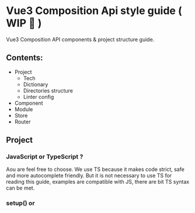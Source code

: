 # Vue3 Composition Api style guide ( WIP 🚧 )
Vue3 Composition API components &amp; project structure guide.

## Сontents:
- Project
  - Tech  
  - Dictionary
  - Directories structure
  - Linter config
- Component
- Module
- Store
- Router

## Project
### JavaScript or TypeScript ?
Aou are feel free to choose. We use TS because it makes code strict, safe and more autocomplete friendly. But it is not necessary to use TS for reading this guide, examples are compatible with JS, there are bit TS syntax can be met.

### setup() or <script setup> ?
If you are using build tools ( vite, webpack, rollup, etc... ) it's better to use <script setup> notation, because it offers you many [advantages](https://vuejs.org/guide/introduction.html#composition-api). But here we cover styles trying not to be tightly coupled to this style, you can use components with manually written setup() as well.

### Dictionary
- _component_ - *.vue file. Contains html & js defineComponent function. 
- _page_ - component which is referred by router.
- _module_ - js/ts file.
- _hook_ - module which contains parts for component, e.g. refs, computeds, methods, other hooks, DOM interactions.
- _service_ - module which contains third party interaction code or connections to external resources. E.g. vendors initialisation code, rest requests, websocket connections.
- _helper_ - module with exported functions/vars which is not hook or service.

### Directories structure
Basic example or project directory structure
```ts
|--src
    |--assets // All media content.
    |   |--images // Images or svg.
    |   |--styles // css/scss.
    |   |--audio // mp3, wav, ogg, ...
    |
    |--components // Components than can be shared between pages.
    |   |--Cart // All components should have own folder named in StudlyCaps notation.
    |       |--Cart.vue // Cart component, can be used or multiple pages, that's why it's in src/components
    |       |--__tests__ // All unit-tests are near their testing targets.
    |           |--Cart.test.ts // Test file has name equals to target, but with suffix `.test`.
    |
    |--helpers
    |   |--scroll // Each helper is in own folder.
    |       |--scroll.ts
    |       |--__tests__
    |           |--scroll.test.ts
    |
    |--hooks
    |   |--use-model // Each hook is in own folder.
    |     |--use-model.ts
    |     |--__tests__
    |         |--use-model.test.ts
    |
    |--services
    |   |--google-maps // Each service is in own folder.
    |       |--google-maps.ts
    |           |--__tests__
    |               |--google-maps.test.ts
    |
    |--pages // Contains components which is targeted by router, same structure rules.
        |--components
            |--CategoryList
                |--CategoryList.vue // This components is available by route /category/list.
                |--components // All local componens are next to parent.
                   |--ListItem
                   |   |--ListItem.vue // This component is used only in parent components, that's why it's here.
                   |
                   |--ListFilter
                       |--ListFilter.vue // Some other local component for CategoryList.
```
## Component
### Hooks spread
Avoid using hooks result spread in components if it's not necessary. There are cases when you shouldn't use spread:
1. If it requires to count all props in spread, it may be huge list.
2. If it leads to name collisions ( if 2 hooks export same name ), which can be solved using ugly name aliases.
3. If it makes context lost in template. For example, if you have variable `isVisible` spreaded from some hook, you can't say where it came from until you go deeper. Use more verbose expression `trialPopup.isVisible`, it's no uncertain anymore.

Bad: useless spread usage
```ts
const { init, isReady, show, hide } = usePaymentPopup();
const {
  init: initUserProfile,
  isReady: isReadyUserProfile ,
  name,
  country,
  city,
  age,
  isOnline,
  isBlocked,
  isDeleted,
} = useUserProfile({ userId });

// Bad: Two different name styles to avoid name collisions ( spreaded & aliased ).
init();
initUserProfile();
```

Good: direct assign
```ts
const paymentPopup = usePaymentPopup();
const userProfile = useUserProfile({ userId });

paymentPopup.init();
userProfile.init();
```

### Setup structure
Make it the rule that components can contain template, and some top-level data ( props, emits, hooks usage). Do not write code in components except hooks calls and hooks returned method calls. Breaking this rules will make components, unstructured and unreadable. 

**Bad setup**
```ts
// Bad: props are defined in setup
const price = ref(0);
const isAvailable = ref(false);
const swiper = new Swiper();

// Bad: all logics are here using refs above, which leads to huge all-in-one components.
```

**Good: no refs creation, logics use variables from hooks**
> It's a complex example of interactions & dependencies between hooks 
```ts
const emit = defineEmits(['close']);

// Passing emit in hook is okay, if it fires events from inside.
const trial = useTrial(emit);
const swiper = useSwiper();

// Some logics can be applied only after data loading
trial.init().then(() => {
  // Now it's possible to start initializing swiper
  swiper.init();

  // We have some logics based on 2 hooks, but admit that we do not define
  // new refs or functions, we just use data from hooks.
  if (startPack.getPromoCache().count > 0) {
    swiper.value.slideTo(4);
  }
});

```
> Tip: you can define function in component if there is a function to connect logics between hooks, e.g.:
```ts
const emit = defineEmits(['close']);

const trial = useTrial(emit);
const nav = useNav();
// Or use spread here: const { closeModal } = useNav();

// It's okay to define method to use data from both hooks: useTrial & useNav.
function buyTrial() {
  // Here you can use async/await as well.
  trial.startTransaction().then((isSuccess) => {
    if (isSuccess) {
      nav.goPaymentSuccessPage();
    } else {
      nav.goPaymentFailPage();
    }
  });
}
```
But it's just an example of allowed functions to define. Of course it would be okay to move `this` logics under other hook to encapsulate all logics from component, and leave just data which is required for usage in template. Above component followed this rule:
```ts
const emit = defineEmits(['close']);

// buyTrial now is inside of useTrialActions hook.
const { buyTrial } = useTrialActions(emit);
```

### Async setup
Do not use async setup because it will require you to use [suspense](https://v3.vuejs.org/guide/migration/suspense.html#introduction) which is still experimental. We offer you a simple pattern for loading async data ( maybe from server ):

Bad: async setup
```ts
// Await requires you to use suspence now...
const myProfile = useMyProfile();
await myProfile.load();
  
// Other code
```

Good: normal setup
```ts
// useMyProfile.ts hook.
export function useMyProfile() {
  // Ref is undefined by default, means than data is not loaded yet.
  const profile = ref<MyProfile>();
  
  function load(): void {
    // Load data from server.
    return loadMyProfile().then((myProfileValue) => {
      // Set this data when it's already loaded.
      profile.value = myProfileValue;
    })
  }
  
  return {
    load,
    profile,
  };
}
```
```vue
<template>
  <!-- Required check if profile is loaded ( is not undefined ) -->
  <div v-if="profile">
    {{ profile.name }}
  </div>
  <!-- v-else you can show any loading spinner -->
</template>
```
```ts
// MyProfile Component.
const myProfile = useMyProfile();

// Run profile loading from server.
myProfile.load();
```

## Module
WIP 🚧

## Store
WIP 🚧

## Router
WIP 🚧
